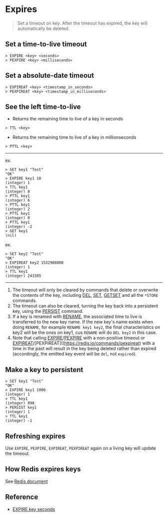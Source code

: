 # Expires

> Set a timeout on key. After the timeout has expired, the key will automatically be deleted. 

## Set a time-to-live timeout

```
> EXPIRE <key> <seconds>
> PEXPIRE <key> <milliseconds>
```



## Set a absolute-date timeout

```
> EXPIREAT <key> <timestamp_in_seconds>
> PEXPIREAT <key> <timestamp_in_milliseconds>
```


## See the left time-to-live

- Returns the remaining time to live of a key in seconds 
```
> TTL <key>
```

- Returns the remaining time to live of a key in millionseconds 
```
> PTTL <key>
```


---

ex.
```
> SET key1 "Test"
"OK"
> EXPIRE key1 10
(integer) 1
> TTL key1
(integer) 8
> PTTL key1
(integer) 6
> PTTL key1
(integer) 2
> PTTL key1
(integer) 0
> PTTL key1
(integer) -2
> GET key1
(nil)
```

ex.
```
> SET key2 "Test"
"OK"
> EXPIREAT key2 1532908800
(integer) 1
> TTL key1
(integer) 243305
```

---


1. The timeout will only be cleared by commands that delete or overwrite the contents of the key, including [DEL](https://redis.io/commands/del), [SET](https://redis.io/commands/set), [GETSET](https://redis.io/commands/getset) and all the `*STORE` commands. 
2. The timeout can also be cleared, turning the key back into a persistent key, using the [PERSIST](https://redis.io/commands/persist) command.
3. If a key is renamed with [RENAME](https://redis.io/commands/rename), the associated time to live is transferred to the new key name.
   If the new key's name exists when doing `RENAME`, for example `RENAME key1 key2`, the final characteristics on key2 will be the ones on key1, cus `RENAME` will do `DEL key2` in this case.
4. Note that calling [EXPIRE](https://redis.io/commands/expire)/[PEXPIRE](https://redis.io/commands/pexpire) with a non-positive timeout or [EXPIREAT](https://redis.io/commands/expireat)/[PEXPIREAT]((https://redis.io/commands/pexpireat) with a time in the past will result in the key being deleted rather than expired (accordingly, the emitted key event will be `del`, not `expired`).



## Make a key to persistent

```
> SET key1 "Test"
"OK"
> EXPIRE key1 1000
(integer) 1
> TTL key1
(integer) 998
> PERSIST key1
(integer) 1
> TTL key1
(integer) -1
```

## Refreshing expires

Use `EXPIRE`, `PEXPIRE`, `EXPIREAT`, `PEXPIREAT` again on a living key will update the timeout.



## How Redis expires keys

See [Redis document](https://redis.io/commands/expire#how-redis-expires-keys)




## Reference

- [EXPIRE key seconds](https://redis.io/commands/expire#how-redis-expires-keys)